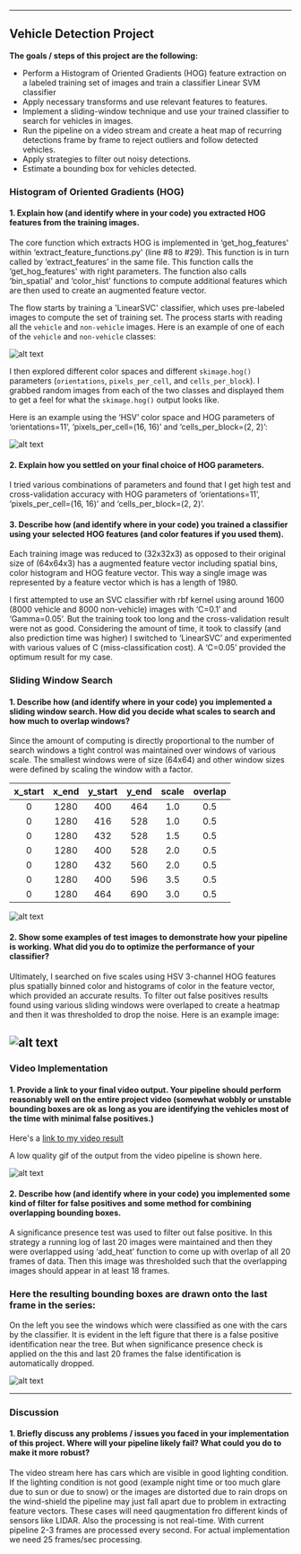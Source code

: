 
---

## Vehicle Detection Project

**The goals / steps of this project are the following:**

* Perform a Histogram of Oriented Gradients (HOG) feature extraction on a labeled training set of images and train a classifier Linear SVM classifier
* Apply necessary transforms and use relevant features to features. 
* Implement a sliding-window technique and use your trained classifier to search for vehicles in images.
* Run the pipeline on a video stream and create a heat map of recurring detections frame by frame to reject outliers and follow detected vehicles.
* Apply strategies to filter out noisy detections.
* Estimate a bounding box for vehicles detected.


[//]: # (Image References)
[image1]: ./img/training_data_set.png
[image2]: ./img/hog_feature.png
[image3]: ./img/sliding_window.png
[image4]: ./img/heat_map_bbox.png
[image5]: ./img/video_frame_with_significance_test.png
[video1]: ./output_videos/project_video.gif



### Histogram of Oriented Gradients (HOG)

#### 1. Explain how (and identify where in your code) you extracted HOG features from the training images.

The core function which extracts HOG is implemented in ‘get_hog_features' within ‘extract_feature_functions.py' (line #8 to #29). This function is in turn called by ‘extract_features' in the same file. This function calls the ‘get_hog_features' with right parameters. The function also calls ‘bin_spatial' and ‘color_hist' functions to compute additional features which are then used to create an augmented feature vector.

The flow starts by training a 'LinearSVC' classifier, which uses pre-labeled images to compute the set of training set. The process starts with reading all the `vehicle` and `non-vehicle` images.  Here is an example of one of each of the `vehicle` and `non-vehicle` classes:


![alt text][image1]

I then explored different color spaces and different `skimage.hog()` parameters (`orientations`, `pixels_per_cell`, and `cells_per_block`).  I grabbed random images from each of the two classes and displayed them to get a feel for what the `skimage.hog()` output looks like.

Here is an example using the ‘HSV’ color space and HOG parameters of ‘orientations=11’, ‘pixels_per_cell=(16, 16)’ and ‘cells_per_block=(2, 2)’:


![alt text][image2]

#### 2. Explain how you settled on your final choice of HOG parameters.

I tried various combinations of parameters and found that I get high test and cross-validation accuracy with HOG parameters of ‘orientations=11’, ‘pixels_per_cell=(16, 16)’ and ‘cells_per_block=(2, 2)’.

#### 3. Describe how (and identify where in your code) you trained a classifier using your selected HOG features (and color features if you used them).

Each training image was reduced to (32x32x3) as opposed to their original size of (64x64x3) has a augmented feature vector including spatial bins, color histogram and HOG feature vector. This way a single image was represented by a feature vector which is has a length of 1980. 

I first attempted to use an SVC classifier with rbf kernel using around 1600 (8000 vehicle and 8000 non-vehicle) images with ‘C=0.1’ and ‘Gamma=0.05’. But the training took too long and the cross-validation result were not as good. Considering the amount of time, it took to classify (and also prediction time was higher) I switched to ‘LinearSVC’ and experimented with various values of C (miss-classification cost). A ‘C=0.05’ provided the optimum result for my case.

### Sliding Window Search

#### 1. Describe how (and identify where in your code) you implemented a sliding window search.  How did you decide what scales to search and how much to overlap windows?

Since the amount of computing is directly proportional to the number of search windows a tight control was maintained over windows of various scale. The smallest windows were of size (64x64) and other window sizes were defined by scaling the window with a factor.

| x_start | x_end | y_start | y_end | scale | overlap |
|:-------:|:-----:|:-------:|:-----:|:-------:|:-----:|
|  0  | 1280 | 400 | 464 | 1.0 | 0.5 |
|  0  | 1280 | 416 | 528 | 1.0 | 0.5 |
|  0  | 1280 | 432 | 528 | 1.5 | 0.5 |
|  0  | 1280 | 400 | 528 | 2.0 | 0.5 |
|  0  | 1280 | 432 | 560 | 2.0 | 0.5 |
|  0  | 1280 | 400 | 596 | 3.5 | 0.5 |
|  0  | 1280 | 464 | 690 | 3.0 | 0.5 |


![alt text][image3]

#### 2. Show some examples of test images to demonstrate how your pipeline is working.  What did you do to optimize the performance of your classifier?

Ultimately, I searched on five scales using HSV 3-channel HOG features plus spatially binned color and histograms of color in the feature vector, which provided an accurate results.  To filter out false positives results found using various sliding windows were overlaped to create a heatmap and then it was thresholded to drop the noise. Here is an example image:

![alt text][image4]
---

### Video Implementation

#### 1. Provide a link to your final video output.  Your pipeline should perform reasonably well on the entire project video (somewhat wobbly or unstable bounding boxes are ok as long as you are identifying the vehicles most of the time with minimal false positives.)
Here's a [link to my video result](https://youtu.be/PbUlLF5n0uo)

A low quality gif of the output from the video pipeline is shown here.

![alt text][video1]


#### 2. Describe how (and identify where in your code) you implemented some kind of filter for false positives and some method for combining overlapping bounding boxes.

A significance presence test was used to filter out false positive. In this strategy a running log of last 20 images were maintained and then they were overlapped using ‘add_heat’ function to come up with overlap of all 20 frames of data. Then this image was thresholded such that the overlapping images should appear in at least 18 frames. 

### Here the resulting bounding boxes are drawn onto the last frame in the series:

On the left you see the windows which were classified as one with the cars by the classifier. It is evident in the left figure that there is a false positive identification near the tree. But when significance presence check is applied on the this and last 20 frames the false identification is automatically dropped.

![alt text][image5]



---

### Discussion

#### 1. Briefly discuss any problems / issues you faced in your implementation of this project.  Where will your pipeline likely fail?  What could you do to make it more robust?

The video stream here has cars which are visible in good lighting condition. If the lighting condition is not good (example night time or too much glare due to sun or due to snow) or the images are distorted due to rain drops on the wind-shield the pipeline may just fall apart due to problem in extracting feature vectors. These cases will need qaugmentation fro different kinds of sensors like LIDAR. Also the processing is not real-time. With current pipeline 2-3 frames are processed every second. For actual implementation we need 25 frames/sec processing.

